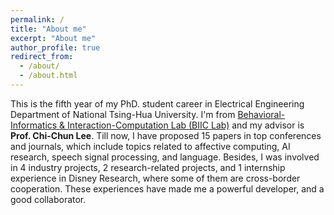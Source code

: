 ```yaml
---
permalink: /
title: "About me"
excerpt: "About me"
author_profile: true
redirect_from: 
  - /about/
  - /about.html
---
```


This is the fifth year of my PhD. student career in Electrical Engineering Department of National Tsing-Hua University. I'm from [Behavioral-Informatics & Interaction-Computation Lab (BIIC Lab)](https://biic.ee.nthu.edu.tw/) and my advisor is **Prof. Chi-Chun Lee**. Till now, I have proposed 15 papers in top conferences and journals, which include topics related to affective computing, AI research, speech signal processing, and language. Besides, I was involved in 4 industry projects, 2 research-related projects, and 1 internship experience in Disney Research, where some of them are cross-border cooperation. These experiences have made me a powerful developer, and a good collaborator.
